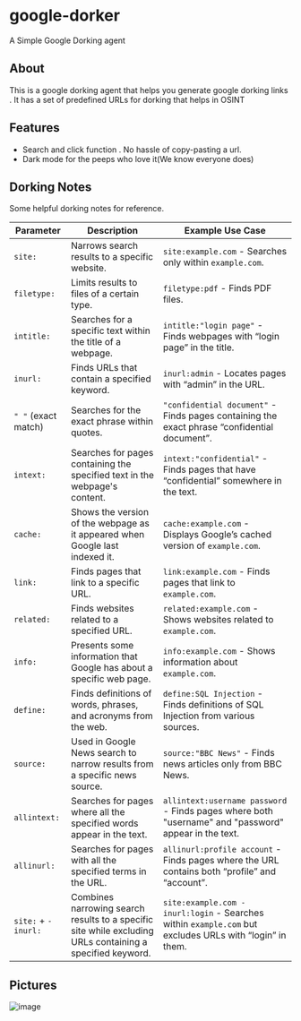 # google-dorker
A Simple Google Dorking agent

## About

This is a google dorking agent that helps you generate google dorking links . 
It has a set of predefined URLs for dorking that helps in OSINT

## Features 
- Search and click function . No hassle of copy-pasting a url.
- Dark mode for the peeps who love it(We know everyone does)

## Dorking Notes 

Some helpful dorking notes for reference.

| Parameter          | Description                                                                                          | Example Use Case                                                                                     |
|--------------------|------------------------------------------------------------------------------------------------------|------------------------------------------------------------------------------------------------------|
| `site:`            | Narrows search results to a specific website.                                                       | `site:example.com` - Searches only within `example.com`.                                             |
| `filetype:`        | Limits results to files of a certain type.                                                          | `filetype:pdf` - Finds PDF files.                                                                    |
| `intitle:`         | Searches for a specific text within the title of a webpage.                                         | `intitle:"login page"` - Finds webpages with “login page” in the title.                              |
| `inurl:`           | Finds URLs that contain a specified keyword.                                                        | `inurl:admin` - Locates pages with “admin” in the URL.                                               |
| `" "` (exact match)| Searches for the exact phrase within quotes.                                                        | `"confidential document"` - Finds pages containing the exact phrase “confidential document”.         |
| `intext:`          | Searches for pages containing the specified text in the webpage's content.                          | `intext:"confidential"` - Finds pages that have “confidential” somewhere in the text.                |
| `cache:`           | Shows the version of the webpage as it appeared when Google last indexed it.                        | `cache:example.com` - Displays Google’s cached version of `example.com`.                             |
| `link:`             | Finds pages that link to a specific URL.                                                                    | `link:example.com` - Finds pages that link to `example.com`.                                           |
| `related:`          | Finds websites related to a specified URL.                                                                  | `related:example.com` - Shows websites related to `example.com`.                                       |
| `info:`             | Presents some information that Google has about a specific web page.                                        | `info:example.com` - Shows information about `example.com`.                                            |
| `define:`           | Finds definitions of words, phrases, and acronyms from the web.                                             | `define:SQL Injection` - Finds definitions of SQL Injection from various sources.                      |
| `source:`           | Used in Google News search to narrow results from a specific news source.                                   | `source:"BBC News"` - Finds news articles only from BBC News.                                          |
| `allintext:`        | Searches for pages where all the specified words appear in the text.                                        | `allintext:username password` - Finds pages where both "username" and "password" appear in the text.   |
| `allinurl:`         | Searches for pages with all the specified terms in the URL.                                                 | `allinurl:profile account` - Finds pages where the URL contains both “profile” and “account”.          |
| `site:` + `-inurl:` | Combines narrowing search results to a specific site while excluding URLs containing a specified keyword.   | `site:example.com -inurl:login` - Searches within `example.com` but excludes URLs with “login” in them.|


## Pictures 
![image](https://github.com/ciatech-network/google-dorker/assets/160589891/f5274796-9108-40b8-abda-533472240950)

 

